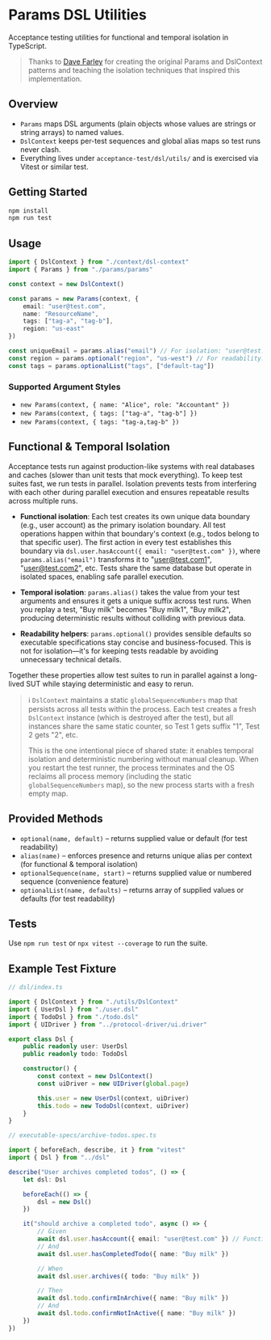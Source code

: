 # Params DSL Utilities

Acceptance testing utilities for functional and temporal isolation in TypeScript.

> Thanks to [Dave Farley](https://courses.cd.training/) for creating the original Params and DslContext patterns and teaching the isolation techniques that inspired this implementation.

## Overview

- `Params` maps DSL arguments (plain objects whose values are strings or string arrays) to named values.
- `DslContext` keeps per-test sequences and global alias maps so test runs never clash.
- Everything lives under `acceptance-test/dsl/utils/` and is exercised via Vitest or similar test.

## Getting Started

```bash
npm install
npm run test
```

## Usage

```ts
import { DslContext } from "./context/dsl-context"
import { Params } from "./params/params"

const context = new DslContext()

const params = new Params(context, {
    email: "user@test.com",
    name: "ResourceName",
    tags: ["tag-a", "tag-b"],
    region: "us-east"
})

const uniqueEmail = params.alias("email") // For isolation: "user@test.com1", "user@test.com2", etc.
const region = params.optional("region", "us-west") // For readability: sensible defaults
const tags = params.optionalList("tags", ["default-tag"])
```

### Supported Argument Styles

- `new Params(context, { name: "Alice", role: "Accountant" })`
- `new Params(context, { tags: ["tag-a", "tag-b"] })`
- `new Params(context, { tags: "tag-a,tag-b" })`

## Functional & Temporal Isolation

Acceptance tests run against production-like systems with real databases and caches (slower than unit tests that mock everything). To keep test suites fast, we run tests in parallel. Isolation prevents tests from interfering with each other during parallel execution and ensures repeatable results across multiple runs.

- **Functional isolation**: Each test creates its own unique data boundary (e.g., user account) as the primary isolation boundary. All test operations happen within that boundary's context (e.g., todos belong to that specific user). The first action in every test establishes this boundary via `dsl.user.hasAccount({ email: "user@test.com" })`, where `params.alias("email")` transforms it to "user@test.com1", "user@test.com2", etc. Tests share the same database but operate in isolated spaces, enabling safe parallel execution.

- **Temporal isolation**: `params.alias()` takes the value from your test arguments and ensures it gets a unique suffix across test runs. When you replay a test, "Buy milk" becomes "Buy milk1", "Buy milk2", producing deterministic results without colliding with previous data.

- **Readability helpers**: `params.optional()` provides sensible defaults so executable specifications stay concise and business-focused. This is not for isolation—it's for keeping tests readable by avoiding unnecessary technical details.

Together these properties allow test suites to run in parallel against a long-lived SUT while staying deterministic and easy to rerun.

> ℹ️ `DslContext` maintains a static `globalSequenceNumbers` map that persists across all tests within the process. Each test creates a fresh `DslContext` instance (which is destroyed after the test), but all instances share the same static counter, so Test 1 gets suffix "1", Test 2 gets "2", etc.
>
> This is the one intentional piece of shared state: it enables temporal isolation and deterministic numbering without manual cleanup. When you restart the test runner, the process terminates and the OS reclaims all process memory (including the static `globalSequenceNumbers` map), so the new process starts with a fresh empty map.

## Provided Methods

- `optional(name, default)` – returns supplied value or default (for test readability)
- `alias(name)` – enforces presence and returns unique alias per context (for functional & temporal isolation)
- `optionalSequence(name, start)` – returns supplied value or numbered sequence (convenience feature)
- `optionalList(name, defaults)` – returns array of supplied values or defaults (for test readability)

## Tests

Use `npm run test` or `npx vitest --coverage` to run the suite.

## Example Test Fixture

```ts
// dsl/index.ts

import { DslContext } from "./utils/DslContext"
import { UserDsl } from "./user.dsl"
import { TodoDsl } from "./todo.dsl"
import { UIDriver } from "../protocol-driver/ui.driver"

export class Dsl {
    public readonly user: UserDsl
    public readonly todo: TodoDsl

    constructor() {
        const context = new DslContext()
        const uiDriver = new UIDriver(global.page)

        this.user = new UserDsl(context, uiDriver)
        this.todo = new TodoDsl(context, uiDriver)
    }
}
```

```ts
// executable-specs/archive-todos.spec.ts

import { beforeEach, describe, it } from "vitest"
import { Dsl } from "../dsl"

describe("User archives completed todos", () => {
    let dsl: Dsl

    beforeEach(() => {
        dsl = new Dsl()
    })

    it("should archive a completed todo", async () => {
        // Given
        await dsl.user.hasAccount({ email: "user@test.com" }) // Functional isolation boundary
        // And
        await dsl.user.hasCompletedTodo({ name: "Buy milk" })

        // When
        await dsl.user.archives({ todo: "Buy milk" })

        // Then
        await dsl.todo.confirmInArchive({ name: "Buy milk" })
        // And
        await dsl.todo.confirmNotInActive({ name: "Buy milk" })
    })
})
```
